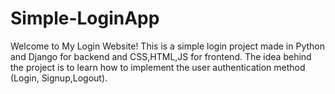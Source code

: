 # Simple-LoginApp
Welcome to My Login Website! This is a simple login project made in Python and Django for backend and CSS,HTML,JS for frontend. The idea behind the project is to learn how to implement the user authentication method (Login, Signup,Logout). 
